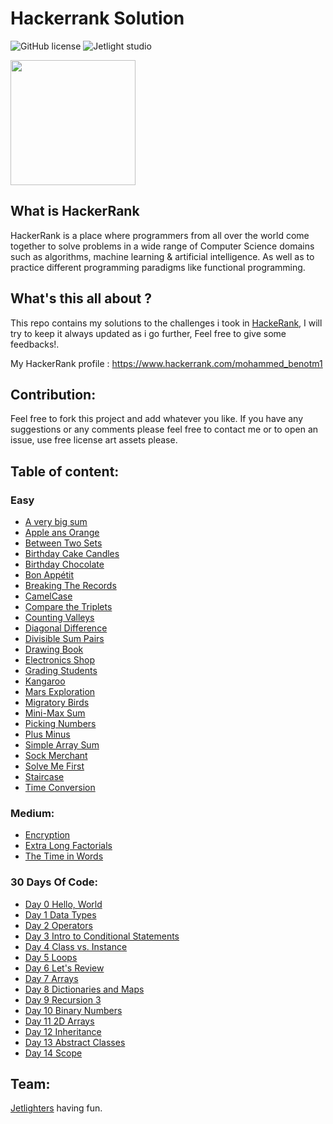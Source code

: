 # Hackerrank Solution

![GitHub license](https://img.shields.io/github/license/Mohammed-Benotmane/Hackerrank-Solution.svg)
![Jetlight studio](https://img.shields.io/badge/Made%20by-Jetlight%20studio-blue.svg?color=082544)

<img src="https://upload.wikimedia.org/wikipedia/commons/thumb/6/65/HackerRank_logo.png/600px-HackerRank_logo.png" width=200 />

## What is HackerRank
HackerRank is a place where programmers from all over the world come together to solve problems in a wide range of Computer Science domains such as algorithms, machine learning & artificial intelligence. As well as to practice different programming paradigms like functional programming.

## What's this all about ?
This repo contains my solutions to the challenges i took in [HackeRank](https://www.hackerrank.com), I will try to keep it always updated as i go further, Feel free to give some feedbacks!.

My HackerRank profile : https://www.hackerrank.com/mohammed_benotm1

## Contribution:
Feel free to fork this project and add whatever you like. If you have any suggestions or any comments please feel free to contact me or to open an issue, use free license art assets please.

## Table of content:
### Easy
 - [A very big sum](https://github.com/Mohammed-Benotmane/Hackerrank-Solution/blob/master/Easy/A%20very%20big%20sum.java)
 - [Apple ans Orange](https://github.com/Mohammed-Benotmane/Hackerrank-Solution/blob/master/Easy/Apple%20ans%20Orange.java)
 - [Between Two Sets](https://github.com/Mohammed-Benotmane/Hackerrank-Solution/blob/master/Easy/Between%20Two%20Sets.java)
 - [Birthday Cake Candles](https://github.com/Mohammed-Benotmane/Hackerrank-Solution/blob/master/Easy/Birthday%20Cake%20Candles.java)
 - [Birthday Chocolate](https://github.com/Mohammed-Benotmane/Hackerrank-Solution/blob/master/Easy/Birthday%20Chocolate.java)
 - [Bon Appétit](https://github.com/Mohammed-Benotmane/Hackerrank-Solution/blob/master/Easy/Bon%20App%C3%A9tit.java)
 - [Breaking The Records](https://github.com/Mohammed-Benotmane/Hackerrank-Solution/blob/master/Easy/Breaking%20The%20Records.java)
 - [CamelCase](https://github.com/Mohammed-Benotmane/Hackerrank-Solution/blob/master/Easy/CamelCase.java)
 - [Compare the Triplets](https://github.com/Mohammed-Benotmane/Hackerrank-Solution/blob/master/Easy/Compare%20the%20Triplets.java)
 - [Counting Valleys](https://github.com/Mohammed-Benotmane/Hackerrank-Solution/blob/master/Easy/Counting%20Valleys.java)
 - [Diagonal Difference](https://github.com/Mohammed-Benotmane/Hackerrank-Solution/blob/master/Easy/Diagonal%20Difference.java)
 - [Divisible Sum Pairs](https://github.com/Mohammed-Benotmane/Hackerrank-Solution/blob/master/Easy/Divisible%20Sum%20Pairs.java)
 - [Drawing Book](https://github.com/Mohammed-Benotmane/Hackerrank-Solution/blob/master/Easy/Drawing%20Book.java)
 - [Electronics Shop](https://github.com/Mohammed-Benotmane/Hackerrank-Solution/blob/master/Easy/Electronics%20Shop.java)
 - [Grading Students](https://github.com/Mohammed-Benotmane/Hackerrank-Solution/blob/master/Easy/Grading%20Students.java)
 - [Kangaroo](https://github.com/Mohammed-Benotmane/Hackerrank-Solution/blob/master/Easy/Kangaroo.java)
 - [Mars Exploration](https://github.com/Mohammed-Benotmane/Hackerrank-Solution/blob/master/Easy/Mars%20Exploration.java)
 - [Migratory Birds](https://github.com/Mohammed-Benotmane/Hackerrank-Solution/blob/master/Easy/Migratory%20Birds.java)
 - [Mini-Max Sum](https://github.com/Mohammed-Benotmane/Hackerrank-Solution/blob/master/Easy/Mini-Max%20Sum.java)
 - [Picking Numbers](https://github.com/Mohammed-Benotmane/Hackerrank-Solution/blob/master/Easy/Picking%20Numbers.java)
 - [Plus Minus](https://github.com/Mohammed-Benotmane/Hackerrank-Solution/blob/master/Easy/Plus%20Minus.java)
 - [Simple Array Sum](https://github.com/Mohammed-Benotmane/Hackerrank-Solution/blob/master/Easy/Simple%20Array%20Sum.java)
 - [Sock Merchant](https://github.com/Mohammed-Benotmane/Hackerrank-Solution/blob/master/Easy/Sock%20Merchant.java)
 - [Solve Me First](https://github.com/Mohammed-Benotmane/Hackerrank-Solution/blob/master/Easy/Solve%20Me%20First.java)
 - [Staircase](https://github.com/Mohammed-Benotmane/Hackerrank-Solution/blob/master/Easy/Staircase.java)
 - [Time Conversion](https://github.com/Mohammed-Benotmane/Hackerrank-Solution/blob/master/Easy/Time%20Conversion.java)
 

### Medium:
 - [Encryption](https://github.com/Mohammed-Benotmane/Hackerrank-Solution/blob/master/Medium/Encryption.java)
 - [Extra Long Factorials](https://github.com/Mohammed-Benotmane/Hackerrank-Solution/blob/master/Medium/Extra%20Long%20Factorials.java)
 - [The Time in Words](https://github.com/Mohammed-Benotmane/Hackerrank-Solution/blob/master/Medium/The%20Time%20in%20Words.java)
 
### 30 Days Of Code:
 - [Day 0 Hello, World](https://github.com/Mohammed-Benotmane/Hackerrank-Solution/blob/master/30%20Days%20Of%20Code/Day%200%20Hello%2C%20World.java.txt)
 - [Day 1 Data Types](https://github.com/Mohammed-Benotmane/Hackerrank-Solution/blob/master/30%20Days%20Of%20Code/Day%201%20Data%20Types.java.txt)
 - [Day 2 Operators](https://github.com/Mohammed-Benotmane/Hackerrank-Solution/blob/master/30%20Days%20Of%20Code/Day%202%20Operators.java.txt)
 - [Day 3 Intro to Conditional Statements](https://github.com/Mohammed-Benotmane/Hackerrank-Solution/blob/master/30%20Days%20Of%20Code/Day%203%20Intro%20to%20Conditional%20Statements.txt)
 - [Day 4 Class vs. Instance](https://github.com/Mohammed-Benotmane/Hackerrank-Solution/blob/master/30%20Days%20Of%20Code/Day%204%20Class%20vs.%20Instance.java.txt)
 - [Day 5 Loops](https://github.com/Mohammed-Benotmane/Hackerrank-Solution/blob/master/30%20Days%20Of%20Code/Day%205%20Loops.java.txt)
 - [Day 6 Let's Review](https://github.com/Mohammed-Benotmane/Hackerrank-Solution/blob/master/30%20Days%20Of%20Code/Day%206%20Let's%20Review.java)
 - [Day 7 Arrays](https://github.com/Mohammed-Benotmane/Hackerrank-Solution/blob/master/30%20Days%20Of%20Code/Day%207%20Arrays.java)
 - [Day 8 Dictionaries and Maps](https://github.com/Mohammed-Benotmane/Hackerrank-Solution/blob/master/30%20Days%20Of%20Code/Day%208%20Dictionaries%20and%20Maps.java)
 - [Day 9 Recursion 3](https://github.com/Mohammed-Benotmane/Hackerrank-Solution/blob/master/30%20Days%20Of%20Code/Day%209%20Recursion%203.java)
 - [Day 10 Binary Numbers](https://github.com/Mohammed-Benotmane/Hackerrank-Solution/blob/master/30%20Days%20Of%20Code/Day%2010%20Binary%20Numbers.java)
 - [Day 11 2D Arrays](https://github.com/Mohammed-Benotmane/Hackerrank-Solution/blob/master/30%20Days%20Of%20Code/Day%2011%202D%20Arrays.java)
 - [Day 12 Inheritance](https://github.com/Mohammed-Benotmane/Hackerrank-Solution/blob/master/30%20Days%20Of%20Code/Day%2012%20Inheritance.java)
 - [Day 13 Abstract Classes](https://github.com/Mohammed-Benotmane/Hackerrank-Solution/blob/master/30%20Days%20Of%20Code/Day%2013%20Abstract%20Classes.java)
 - [Day 14 Scope](https://github.com/Mohammed-Benotmane/Hackerrank-Solution/blob/master/30%20Days%20Of%20Code/Day%2014%20Scope.java)

 

## Team:
[Jetlighters](https://github.com/JetLightStudio) having fun.
